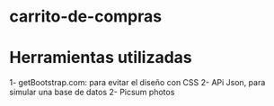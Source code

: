 # carrito-de-compras

# Herramientas utilizadas

1- getBootstrap.com: para evitar el diseño con CSS 
2- APi Json, para simular una base de datos
2- Picsum photos

